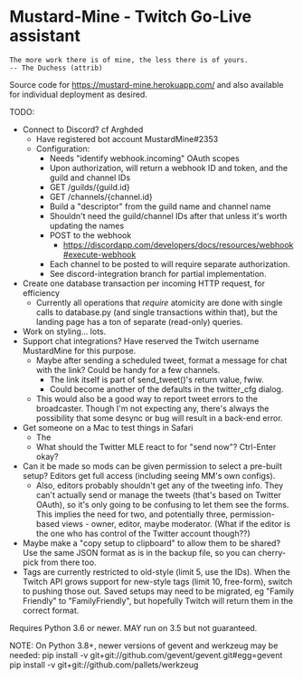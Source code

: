 Mustard-Mine - Twitch Go-Live assistant
=======================================

    The more work there is of mine, the less there is of yours.
    -- The Duchess (attrib)

Source code for https://mustard-mine.herokuapp.com/ and also available for
individual deployment as desired.

TODO:

* Connect to Discord? cf Arghded
  - Have registered bot account MustardMine#2353
  - Configuration:
    - Needs "identify webhook.incoming" OAuth scopes
    - Upon authorization, will return a webhook ID and token, and the guild and channel IDs
    - GET /guilds/{guild.id}
    - GET /channels/{channel.id}
    - Build a "descriptor" from the guild name and channel name
    - Shouldn't need the guild/channel IDs after that unless it's worth updating the names
    - POST to the webhook
      - https://discordapp.com/developers/docs/resources/webhook#execute-webhook
    - Each channel to be posted to will require separate authorization.
    - See discord-integration branch for partial implementation.
* Create one database transaction per incoming HTTP request, for efficiency
  - Currently all operations that *require* atomicity are done with single
    calls to database.py (and single transactions within that), but the
    landing page has a ton of separate (read-only) queries.
* Work on styling... lots.
* Support chat integrations? Have reserved the Twitch username MustardMine
  for this purpose.
  - Maybe after sending a scheduled tweet, format a message for chat with
    the link? Could be handy for a few channels.
    - The link itself is part of send_tweet()'s return value, fwiw.
    - Could become another of the defaults in the twitter_cfg dialog.
  - This would also be a good way to report tweet errors to the broadcaster.
    Though I'm not expecting any, there's always the possibility that some
    desync or bug will result in a back-end error.
* Get someone on a Mac to test things in Safari
  - The <dialog> tag isn't officially supported. Is my monkeypatch enough?
  - What should the Twitter MLE react to for "send now"? Ctrl-Enter okay?
* Can it be made so mods can be given permission to select a pre-built
  setup? Editors get full access (including seeing MM's own configs).
  - Also, editors probably shouldn't get any of the tweeting info. They
    can't actually send or manage the tweets (that's based on Twitter
    OAuth), so it's only going to be confusing to let them see the forms.
    This implies the need for two, and potentially three, permission-based
    views - owner, editor, maybe moderator. (What if the editor is the one
    who has control of the Twitter account though??)
* Maybe make a "copy setup to clipboard" to allow them to be shared? Use
  the same JSON format as is in the backup file, so you can cherry-pick
  from there too.
* Tags are currently restricted to old-style (limit 5, use the IDs). When
  the Twitch API grows support for new-style tags (limit 10, free-form),
  switch to pushing those out. Saved setups may need to be migrated, eg
  "Family Friendly" to "FamilyFriendly", but hopefully Twitch will return
  them in the correct format.


Requires Python 3.6 or newer. MAY run on 3.5 but not guaranteed.

NOTE: On Python 3.8+, newer versions of gevent and werkzeug may be needed:
pip install -v git+git://github.com/gevent/gevent.git#egg=gevent
pip install -v git+git://github.com/pallets/werkzeug
